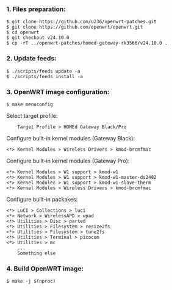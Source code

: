 ### 1. Files preparation:
```
$ git clone https://github.com/u236/openwrt-patches.git
$ git clone https://github.com/openwrt/openwrt.git
$ cd openwrt
$ git checkout v24.10.0
$ cp -rT ../openwrt-patches/homed-gateway-rk3566/v24.10.0 .
```

### 2. Update feeds:
```
$ ./scripts/feeds update -a
$ ./scripts/feeds install -a
```

### 3. OpenWRT image configuration:
```
$ make menuconfig
```

Select target profile:
```
    Target Profile > HOMEd Gateway Black/Pro
```

Configure built-in kernel modules (Gateway Black):
```
<*> Kernel Modules > Wireless Drivers > kmod-brcmfmac
```

Configure built-in kernel modules (Gateway Pro):
```
<*> Kernel Modules > W1 support > kmod-w1
<*> Kernel Modules > W1 support > kmod-w1-master-ds2482
<*> Kernel Modules > W1 support > kmod-w1-slave-therm
<*> Kernel Modules > Wireless Drivers > kmod-brcmfmac
```

Configure built-in packakes:
```
<*> LuCI > Collections > luci
<*> Network > WirelessAPD > wpad
<*> Utilities > Disc > parted
<*> Utilities > Filesystem > resize2fs
<*> Utilities > Filesystem > tune2fs
<*> Utilities > Terminal > picocom
<*> Utilities > mc
    ...
    Something else
```

### 4. Build OpenWRT image:
```
$ make -j $(nproc)
```
